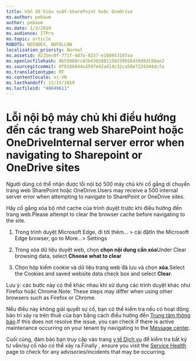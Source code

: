 ```yaml
---
title: Vấn đề hiệu suất-SharePoint hoặc OneDrive
ms.author: pebaum
author: pebaum
ms.date: 1/3/2019
ms.audience: ITPro
ms.topic: article
ROBOTS: NOINDEX, NOFOLLOW
localization_priority: Normal
ms.assetid: 9225ec0f-771f-4d7a-8157-e188953107aa
ms.openlocfilehash: 0b55008cc83b4302801150239926439d8d198ae2
ms.sourcegitcommit: 0f0186044a3597e42ad14c32ca58e7224344dcfa
ms.translationtype: MT
ms.contentlocale: vi-VN
ms.lasthandoff: 12/15/2019
ms.locfileid: "40049611"
---
```

# <a name="internal-server-error-when-navigating-to-sharepoint-or-onedrive-sites"></a><span data-ttu-id="bd7b0-102">Lỗi nội bộ máy chủ khi điều hướng đến các trang web SharePoint hoặc OneDrive</span><span class="sxs-lookup"><span data-stu-id="bd7b0-102">Internal server error when navigating to Sharepoint or OneDrive sites</span></span>

<span data-ttu-id="bd7b0-103">Người dùng có thể nhận được lỗi nội bộ 500 máy chủ khi cố gắng di chuyển trang web SharePoint hoặc OneDrive.</span><span class="sxs-lookup"><span data-stu-id="bd7b0-103">Users may receive a 500 internal server error when attempting to navigate to SharePoint or OneDrive sites.</span></span> 

<span data-ttu-id="bd7b0-104">Hãy cố gắng xóa bộ nhớ cache của trình duyệt trước khi điều hướng đến trang web.</span><span class="sxs-lookup"><span data-stu-id="bd7b0-104">Please attempt to clear the browser cache before navigating to the site.</span></span>


1. <span data-ttu-id="bd7b0-105">Trong trình duyệt Microsoft Edge, đi tới thêm... > cài đặt</span><span class="sxs-lookup"><span data-stu-id="bd7b0-105">In the Microsoft Edge browser, go to More...> Settings</span></span>

2. <span data-ttu-id="bd7b0-106">Trong xóa dữ liệu duyệt web, chọn **chọn nội dung cần xóa**</span><span class="sxs-lookup"><span data-stu-id="bd7b0-106">Under Clear browsing data, select **Choose what to clear**</span></span>

3. <span data-ttu-id="bd7b0-107">Chọn hộp kiểm cookie và dữ liệu trang web đã lưu và chọn **xóa**.</span><span class="sxs-lookup"><span data-stu-id="bd7b0-107">Select the Cookies and saved website data check box and select **Clear**.</span></span>

<span data-ttu-id="bd7b0-108">Lưu ý: các bước này có thể khác nhau khi sử dụng các trình duyệt khác như Firefox hoặc Chrome.</span><span class="sxs-lookup"><span data-stu-id="bd7b0-108">Note: These steps may differ when using other browsers such as Firefox or Chrome.</span></span>

<span data-ttu-id="bd7b0-109">Nếu điều này không giải quyết sự cố, bạn có thể kiểm tra nếu có hoạt động bảo trì xảy ra trên thuê của bạn bằng cách điều hướng đến [Trung tâm thông báo](https://portal.office.com/adminportal/home#/MessageCenter).</span><span class="sxs-lookup"><span data-stu-id="bd7b0-109">If this does not resolve the issue, you can check if there is active maintenance occurring on your tenant by navigating to the [Message center](https://portal.office.com/adminportal/home#/MessageCenter).</span></span>

<span data-ttu-id="bd7b0-110">Cuối cùng, đảm bảo bạn truy cập vào trang [y tế Dịch vụ](https://portal.office.com/adminportal/home#/servicehealth) để kiểm tra bất kỳ tư vấn/sự cố nào có thể xảy ra.</span><span class="sxs-lookup"><span data-stu-id="bd7b0-110">Finally , ensure you visit the [Service Health](https://portal.office.com/adminportal/home#/servicehealth) page to check for any advisories/incidents that may be occurring.</span></span>

